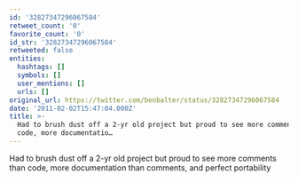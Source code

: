 ```yaml
---
id: '32827347296067584'
retweet_count: '0'
favorite_count: '0'
id_str: '32827347296067584'
retweeted: false
entities:
  hashtags: []
  symbols: []
  user_mentions: []
  urls: []
original_url: https://twitter.com/benbalter/status/32827347296067584
date: '2011-02-02T15:47:04.000Z'
title: >-
  Had to brush dust off a 2-yr old project but proud to see more comments than
  code, more documentatio…
---
```


Had to brush dust off a 2-yr old project but proud to see more comments than code, more documentation than comments, and perfect portability